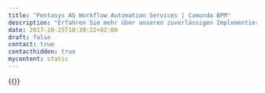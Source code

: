 ```yaml
---
title: "Pentasys AG Workflow Automation Services | Camunda BPM"
description: "Erfahren Sie mehr über unseren zuverlässigen Implementierungspartner Pentasys AG. Camunda ist der Marktführer für Workflow-Automatisierung und Geschäftsprozessmanagement. Holen Sie sich heute Ihre 30-Tage-Testversion."
date: 2017-10-25T10:39:22+02:00
draft: false
contact: true
contacthidden: true
mycontent: static
---
```

{{<partner-single
company="Pentasys AG"
type="si"
website="http://www.pentasys.de/"
countrycode="DE"
city="München"
description="<p>Die PENTASYS AG, mit Sitz in M&uuml;nchen und Gesch&auml;ftsstellen in Frankfurt am Main, N&uuml;rnberg, K&ouml;ln, Stuttgart und Hamburg, ist ein Tochterunternehmen der franz&ouml;sischen AUSY Group, die 4.000 Mitarbeiter in 11 L&auml;ndern besch&auml;ftigt. Das Beratungs- und Systemhaus ist seit 20 Jahren darauf spezialisiert, Gesch&auml;ftsprozesse durch kundenspezifische IT-L&ouml;sungen zu optimieren. Leistungsschwerpunkte sind Projektmanagement, Anforderungsanalyse, IT-Architektur, agile Entwicklung, Test und Qualit&auml;tsmanagement. PENTASYS ist ISO-9001/2008 zertifiziert und besch&auml;ftigt heute ca. 500 Mitarbeiter. Zu den Referenzkunden geh&ouml;ren u.a. namhafte Unternehmen aus den Branchen Automotive, Financial Services, Telecommunication sowie Travel, Transport &amp; Logistics.</p>"
siregion="dach"
level="basic"
logo="//images.ctfassets.net/vpidbgnakfvf/CQM9RSuHHq26GCQ6gS4qe/85eedf8e95770f2927aff330c41338b6/pentasys.png">}}